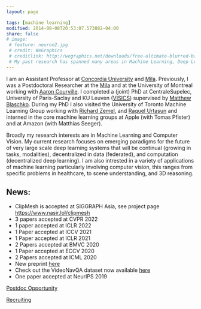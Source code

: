 ```yaml
---
layout: page

tags: [machine learning]
modified: 2014-08-08T20:53:07.573882-04:00
share: false
# image:
 # feature: neuron2.jpg
 # credit: WeGraphics
 # creditlink: http://wegraphics.net/downloads/free-ultimate-blurred-background-pack/
 # My past research has spanned many areas in Machine Learning, Deep Learning, Computer Vision, and Graphical Models. My PhD thesis developed several machine learning methods that exploit sparse underlying graph structure in applications with limited sample setting such as those found in the analysis of neuro-imaging. During my PhD I have also worked on a broad scope of problems from deep generative modeling, multi-modal learning, bayesian optimization, and large scale image recognition and detection. 
---
```


I am an Assistant Professor at [Concordia University](https://www.concordia.ca/ginacody/computer-science-software-eng.html) and [Mila](https://mila.quebec/). Previously, I was a Postdoctoral Researcher at the [Mila](https://mila.quebec/) and  at the University of Montreal working with [Aaron Courville](https://mila.quebec/en/person/aaron-courville/). I completed a (joint) PhD at CentraleSupelec, University of Paris-Saclay  and KU Leuven ([VISICS](https://www.esat.kuleuven.be/psi/visics)) supervised by [Matthew Blaschko](http://homes.esat.kuleuven.be/~mblaschk/). During my PhD I also visited the University of Toronto Machine Learning Group working with [Richard Zemel](http://www.cs.toronto.edu/~zemel), and [Raquel Urtasun](http://www.cs.toronto.edu/~urtasun/) and interned in the core machine learning groups at Apple (with Tomas Pfister) and at Amazon (with Matthias Seeger). 

Broadly my research interests are in Machine Learning and Computer Vision. My current research focuses on emerging paradigms for the future of very large scale deep learning systems that will be continual (growing in tasks, modalities), decentralized in data (federated), and computation (decentralized deep learning). I am also intrested in a variety of applications of machine learning particularly involving computer vision, this ranges from specific problems in  healthcare, to scene understanding, and 3D reasoning.


## News:
* ClipMesh is accepted at SIGGRAPH Asia, see project page https://www.nasir.lol/clipmesh
* 3 papers accepted at CVPR 2022
* 1 paper accepted at ICLR 2022
* 1 Paper accepted at ICCV 2021
* 1 Paper accepted at ICLR 2021
* 2 Papers accepted at BMVC 2020
* 1 Paper accepted at ECCV 2020
* 2 Papers accepted at ICML 2020
* New preprint [here](https://arxiv.org/abs/2004.06302)
* Check out the VideoNavQA dataset now available [here](https://github.com/catalina17/VideoNavQA)
* One paper accepted at NeurIPS 2019

[Postdoc Opportunity](http://eugenium.github.io/Projects/postdoc.html)

[Recruiting](http://eugenium.github.io/Projects/index.html)
